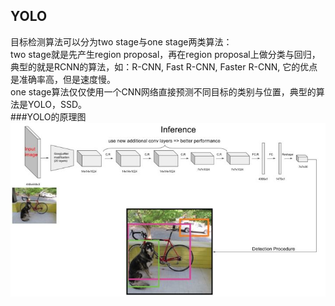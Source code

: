 ## YOLO
目标检测算法可以分为two stage与one stage两类算法：  
two stage就是先产生region proposal，再在region proposal上做分类与回归，典型的就是RCNN的算法，如：R-CNN, Fast R-CNN, Faster R-CNN, 它的优点是准确率高，但是速度慢。   
one stage算法仅仅使用一个CNN网络直接预测不同目标的类别与位置，典型的算法是YOLO，SSD。  
###YOLO的原理图
![](/assets/YOLO_Principle.png)



